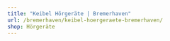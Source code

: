 ```yaml
---
title: "Keibel Hörgeräte | Bremerhaven"
url: /bremerhaven/keibel-hoergeraete-bremerhaven/
shop: Hörgeräte
---
```

